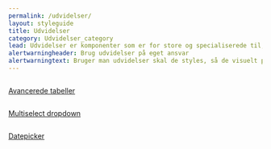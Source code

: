 ```yaml
---
permalink: /udvidelser/
layout: styleguide
title: Udvidelser
category: Udvidelser_category
lead: Udvidelser er komponenter som er for store og specialiserede til, at de kan være en del af kernen. Det er valgfrit om selvbetjeningsløsninger vil inkludere Udvidelser.
alertwarningheader: Brug udvidelser på eget ansvar
alertwarningtext: Bruger man udvidelser skal de styles, så de visuelt passer ind i designsystemet. Support får man hos udbyderen af udvidelsen.
---
```


<div class="row">
 <div class="col-12 col-md-4">
      <div class="demo-component-box">
          <a href="/dkfds-docs/udvidelser/datatables/" class="demo-component-box__img">
              <img src="{{ site.baseurl }}/img/componenticons/datatabeller.svg" alt="">
          </a>
          <p><a href="/dkfds-docs/udvidelser/datatables/">Avancerede tabeller</a></p>
      </div>
  </div>
  <div class="col-12 col-md-4">
      <div class="demo-component-box">
          <a href="/dkfds-docs/udvidelser/selectwoo-multiselect/" class="demo-component-box__img">
              <img src="{{ site.baseurl }}/img/componenticons/Multiselect.svg" alt="">
          </a>
          <p><a href="/dkfds-docs/udvidelser/selectwoo-multiselect/">Multiselect dropdown</a></p>
      </div>
  </div>
  <div class="col-12 col-md-4">
      <div class="demo-component-box">
          <a href="/dkfds-docs/udvidelser/pikaday/" class="demo-component-box__img">
              <img src="{{ site.baseurl }}/img/componenticons/datepicker.svg" alt="">
          </a>
          <p><a href="/dkfds-docs/udvidelser/pikaday/">Datepicker</a></p>
      </div>
  </div>
</div>